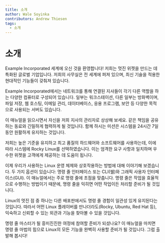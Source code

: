 ```yaml
---
title: 소개
author: Wale Soyinka
contributors: Andrew Thiesen
tags:
  - 소개
---
```


# 소개

Example Incorporated 세계에 오신 것을 환영합니다! 저희는 멋진 위젯을 만드는 데 특화된 글로벌 기업입니다. 저희의 사무실은 전 세계에 퍼져 있으며, 최신 기술을 적용한 현대적인 기능들이 갖춰져 있습니다.

Example Incorporated에서는 네트워크를 통해 연결된 지사들이 각기 다른 역할을 하는 다양한 컴퓨터로 구성되어 있습니다. 일부는 워크스테이션, 다른 일부는 방화벽이며, 파일 저장, 웹 호스팅, 이메일 관리, 데이터베이스, 응용 프로그램, 보안 등 다양한 목적으로 사용되는 서버도 있습니다.

이 매뉴얼을 읽으시면서 자신을 저희 지사의 관리자로 상상해 보세요. 같은 책임을 공유하는 동료와 긴밀하게 협력하게 될 것입니다. 함께 하시는 미션은 시스템을 24시간 7일 동안 원활하게 유지하는 것입니다.

저희는 높은 기준을 유지하고 최고 품질의 하드웨어와 소프트웨어를 사용하는데, 이에 따라 시스템에 Rocky Linux를 선택하였습니다. 이는 엄격한 요구 사항과 일치하며 우수한 위젯을 고객에게 제공하는 데 도움이 됩니다.

이제 우리가 사용하는 Linux 운영 체제와 상호작용하는 방법에 대해 이야기해 보겠습니다. 두 가지 옵션이 있습니다: 명령 줄 인터페이스 또는 CLI(쉘)와 그래픽 사용자 인터페이스(GUI). 이 매뉴얼에서는 주로 명령 줄에 초점을 맞춥니다. 명령 줄은 작업을 효율적으로 수행하는 방법이기 때문에, 명령 줄을 익히면 어떤 작업이든 처리할 준비가 될 것입니다.

Linux의 멋진 점 중 하나는 다른 배포판에서도 명령 줄 경험이 일관성 있게 유지된다는 것입니다. 따라서 어떤 Linux 플레이버를 만나더라도(Rocky, Ubuntu, Red Hat 등), 익숙하고 신뢰할 수 있는 외관과 기능을 찾아볼 수 있을 것입니다.

명령 줄 마스터가 될 흥미진진한 여정에 참여할 준비가 되셨나요? 이 매뉴얼을 마치면 명령 줄 마법의 힘으로 Linux의 모든 기능을 완벽히 사용할 준비가 될 것입니다. 그럼 출발해 봅시다!
